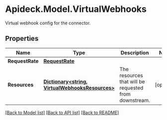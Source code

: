 # Apideck.Model.VirtualWebhooks
Virtual webhook config for the connector.

## Properties

Name | Type | Description | Notes
------------ | ------------- | ------------- | -------------
**RequestRate** | [**RequestRate**](RequestRate.md) |  | 
**Resources** | [**Dictionary&lt;string, VirtualWebhooksResources&gt;**](VirtualWebhooksResources.md) | The resources that will be requested from downstream. | [optional] 

[[Back to Model list]](../README.md#documentation-for-models) [[Back to API list]](../README.md#documentation-for-api-endpoints) [[Back to README]](../README.md)

